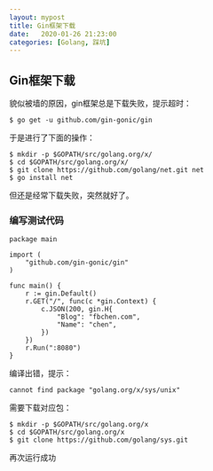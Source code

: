 ```yaml
---
layout: mypost
title: Gin框架下载
date:   2020-01-26 21:23:00
categories: [Golang, 踩坑]
---
```


## Gin框架下载

貌似被墙的原因，gin框架总是下载失败，提示超时：

```
$ go get -u github.com/gin-gonic/gin
```

于是进行了下面的操作：

```
$ mkdir -p $GOPATH/src/golang.org/x/
$ cd $GOPATH/src/golang.org/x/
$ git clone https://github.com/golang/net.git net 
$ go install net
```

但还是经常下载失败，突然就好了。

### 编写测试代码

```
package main

import (
	"github.com/gin-gonic/gin"
)

func main() {
	r := gin.Default()
	r.GET("/", func(c *gin.Context) {
		c.JSON(200, gin.H{
			"Blog": "fbchen.com",
			"Name": "chen",
		})
	})
	r.Run(":8080")
}
```

编译出错，提示：

```
cannot find package "golang.org/x/sys/unix"
```

需要下载对应包：

```
$ mkdir -p $GOPATH/src/golang.org/x
$ cd $GOPATH/src/golang.org/x
$ git clone https://github.com/golang/sys.git
```

再次运行成功